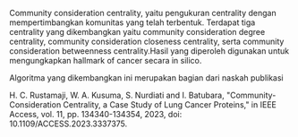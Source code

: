 
Community consideration centrality, yaitu pengukuran centrality dengan mempertimbangkan komunitas yang telah terbentuk. Terdapat tiga centrality yang dikembangkan yaitu community consideration degree centrality, community consideration closeness centrality, serta community consideration betweenness centrality.Hasil yang diperoleh digunakan untuk mengungkapkan hallmark of cancer secara in silico.

Algoritma yang dikembangkan ini merupakan bagian dari naskah publikasi 

H. C. Rustamaji, W. A. Kusuma, S. Nurdiati and I. Batubara, "Community-Consideration Centrality, a Case Study of Lung Cancer Proteins," in IEEE Access, vol. 11, pp. 134340-134354, 2023, doi: 10.1109/ACCESS.2023.3337375. 


